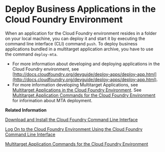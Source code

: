 <!-- loio4946ea5421374924963ce8575a5f3d05 -->

# Deploy Business Applications in the Cloud Foundry Environment

When an application for the Cloud Foundry environment resides in a folder on your local machine, you can deploy it and start it by executing the command line interface \(CLI\) command `push`. To deploy business applications bundled in a multitarget application archive, you have to use the command `deploy-mta`.

-   For more information about developing and deploying applications in the Cloud Foundry environment, see [http://docs.cloudfoundry.org/devguide/deploy-apps/deploy-app.html](http://docs.cloudfoundry.org/devguide/deploy-apps/deploy-app.html).
-   For more information developing Multitarget Applications, see [Multitarget Applications in the Cloud Foundry Environment](Multitarget_Applications_in_the_Cloud_Foundry_Environment_d04fc0e.md). See [Multitarget Application Commands for the Cloud Foundry Environment](Multitarget_Application_Commands_for_the_Cloud_Foundry_Environment_65ddb1b.md) for information about MTA deployment.

**Related Information**  


[Download and Install the Cloud Foundry Command Line Interface](Download_and_Install_the_Cloud_Foundry_Command_Line_Interface_4ef907a.md "Download and set up the Cloud Foundry Command Line Interface (cf CLI) to start working with the Cloud Foundry environment.")

[Log On to the Cloud Foundry Environment Using the Cloud Foundry Command Line Interface](Log_On_to_the_Cloud_Foundry_Environment_Using_the_Cloud_Foundry_Command_Line_Interface_7a37d66.md "Use the Cloud Foundry Command Line Interface (cf CLI) to log on to the Cloud Foundry space.")

[Multitarget Application Commands for the Cloud Foundry Environment](Multitarget_Application_Commands_for_the_Cloud_Foundry_Environment_65ddb1b.md "A list of additional commands to install archives and deploy multitarget applications (MTA) to the Cloud Foundry environment.")

